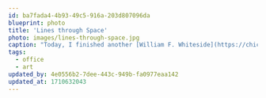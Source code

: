 ```yaml
---
id: ba7fada4-4b93-49c5-916a-203d807096da
blueprint: photo
title: 'Lines through Space'
photo: images/lines-through-space.jpg
caption: "Today, I finished another [William F. Whiteside](https://chicagosocietyofartists.org/csa-member-exhibits/)- inspired art piece to fill in a hole on my office wall! It looks great from far away, but I am a bit more critical the closer I get. I need to remind myself that mistakes happen. I'm improving with each painting I do."
tags:
  - office
  - art
updated_by: 4e0556b2-7dee-443c-949b-fa0977eaa142
updated_at: 1710632043
---
```

